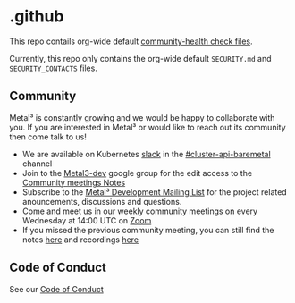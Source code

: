# .github

This repo contails org-wide default [community-health check files](https://docs.github.com/en/github/building-a-strong-community/creating-a-default-community-health-file#supported-file-types).

Currently, this repo only contains the org-wide default `SECURITY.md` and `SECURITY_CONTACTS` files.

## Community

Metal³ is constantly growing and we would be happy to collaborate with you.
If you are interested in Metal³ or would like to reach out its community then
come talk to us!

* We are available on Kubernetes [slack](http://slack.k8s.io/) in the
  [#cluster-api-baremetal](https://kubernetes.slack.com/messages/cluster-api-baremetal)
  channel
* Join to the [Metal3-dev](https://groups.google.com/g/metal3-dev)
  google group for the edit access to the
  [Community meetings Notes](https://docs.google.com/document/d/1IkEIh-ffWY3DaNX3aFcAxGbttdEY_symo7WAGmzkWhU/edit)
* Subscribe to the [Metal³ Development Mailing List](https://groups.google.com/forum/#!forum/metal3-dev)
  for the project related anouncements, discussions and questions.
* Come and meet us in our weekly community meetings on every
  Wednesday at 14:00 UTC on [Zoom](https://zoom-lfx.platform.linuxfoundation.org/meeting/93558879994?password=ddd21dc3-ea2f-433f-8c93-fae1a5bb187d)
* If you missed the previous community meeting, you can still find the notes
  [here](https://docs.google.com/document/d/1IkEIh-ffWY3DaNX3aFcAxGbttdEY_symo7WAGmzkWhU/edit)
  and recordings [here](https://www.youtube.com/playlist?list=PL2h5ikWC8viJY4SNeOpCKTyERToTbJJJA)

## Code of Conduct

See our [Code of Conduct](https://github.com/metal3-io/metal3-docs/blob/main/CODE_OF_CONDUCT.md)


